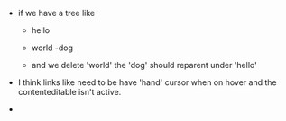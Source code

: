 


- if we have a tree like

    - hello
    - world
        -dog 
        
        
    - and we delete 'world' the 'dog' should reparent under 'hello'

- I think links like <a> need to be have 'hand' cursor when on hover and the contenteditable isn't active.
- 
